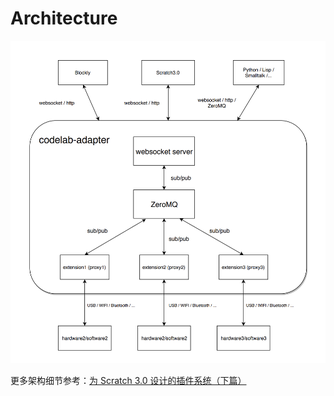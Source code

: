 # Architecture
![](/img/codelab-adapter_35cfa251.png)


更多架构细节参考：<a href="https://blog.just4fun.site/scratch3-plugin-2.html" target="_blank">为 Scratch 3.0 设计的插件系统（下篇）</a>
